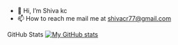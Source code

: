 - 👋 Hi, I’m Shiva kc
- 📫 How to reach me mail me at shivacr77@gmail.com

GitHub Stats
[![My GitHub stats](https://github-readme-stats.vercel.app/api?username=shiva7)](https://github.com/shivakc7/github-readme-stats)



